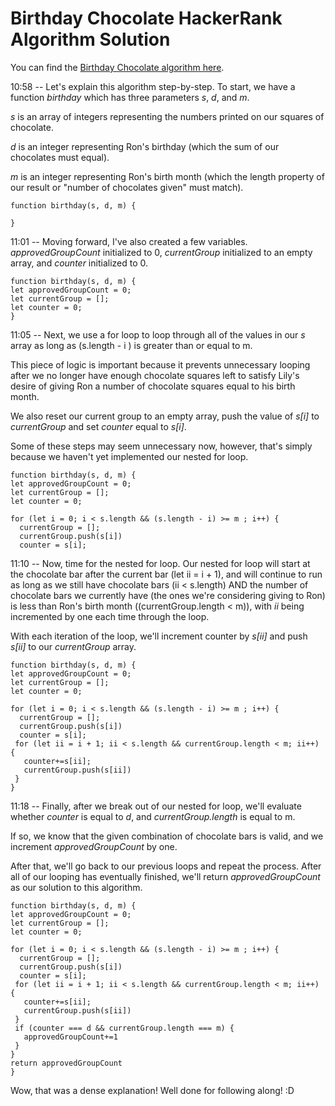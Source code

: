 # Birthday Chocolate HackerRank Algorithm Solution

You can find the [Birthday Chocolate algorithm here](https://www.hackerrank.com/challenges/the-birthday-bar/problem).

10:58 -- Let's explain this algorithm step-by-step. To start, we have a function *birthday* which has three parameters *s*, *d*, and *m*.

*s* is an array of integers representing the numbers printed on our squares of chocolate.

*d* is an integer representing Ron's birthday (which the sum of our chocolates must equal).

*m* is an integer representing Ron's birth month (which the length property of our result or "number of chocolates given" must match).
```
function birthday(s, d, m) {

}
```
11:01 -- Moving forward, I've also created a few variables. *approvedGroupCount* initialized to 0, *currentGroup* initialized to an empty array, and *counter* initialized to 0.
```
function birthday(s, d, m) {
let approvedGroupCount = 0;
let currentGroup = [];
let counter = 0;
}
```
11:05 -- Next, we use a for loop to loop through all of the values in our *s* array as long as (s.length - i ) is greater than or equal to m.

This piece of logic is important because it prevents unnecessary looping after we no longer have enough chocolate squares left to satisfy Lily's desire of giving Ron a number of chocolate squares equal to his birth month.

We also reset our current group to an empty array, push the value of *s[i]* to *currentGroup* and set *counter* equal to *s[i]*.

Some of these steps may seem unnecessary now, however, that's simply because we haven't yet implemented our nested for loop.
```
function birthday(s, d, m) {
let approvedGroupCount = 0;
let currentGroup = [];
let counter = 0;

for (let i = 0; i < s.length && (s.length - i) >= m ; i++) {
  currentGroup = [];
  currentGroup.push(s[i])
  counter = s[i];
```
11:10 -- Now, time for the nested for loop. Our nested for loop will start at the chocolate bar after the current bar (let ii = i + 1), and will continue to run as long as we still have chocolate bars (ii < s.length) AND the number of chocolate bars we currently have (the ones we're considering giving to Ron) is less than Ron's birth month ((currentGroup.length < m)), with *ii* being incremented by one each time through the loop.

With each iteration of the loop, we'll increment counter by *s[ii]* and push *s[ii]* to our *currentGroup* array.
```
function birthday(s, d, m) {
let approvedGroupCount = 0;
let currentGroup = [];
let counter = 0;

for (let i = 0; i < s.length && (s.length - i) >= m ; i++) {
  currentGroup = [];
  currentGroup.push(s[i])
  counter = s[i];
 for (let ii = i + 1; ii < s.length && currentGroup.length < m; ii++) {
   counter+=s[ii];
   currentGroup.push(s[ii])
 }
}
```
11:18 -- Finally, after we break out of our nested for loop, we'll evaluate whether *counter* is equal to *d*, and *currentGroup.length* is equal to m.

If so, we know that the given combination of chocolate bars is valid, and we increment *approvedGroupCount* by one.

After that, we'll go back to our previous loops and repeat the process. After all of our looping has eventually finished, we'll return *approvedGroupCount* as our solution to this algorithm.
```
function birthday(s, d, m) {
let approvedGroupCount = 0;
let currentGroup = [];
let counter = 0;

for (let i = 0; i < s.length && (s.length - i) >= m ; i++) {
  currentGroup = [];
  currentGroup.push(s[i])
  counter = s[i];
 for (let ii = i + 1; ii < s.length && currentGroup.length < m; ii++) {
   counter+=s[ii];
   currentGroup.push(s[ii])
 }
 if (counter === d && currentGroup.length === m) {
   approvedGroupCount+=1
 }
}
return approvedGroupCount
}
```
Wow, that was a dense explanation! Well done for following along! :D